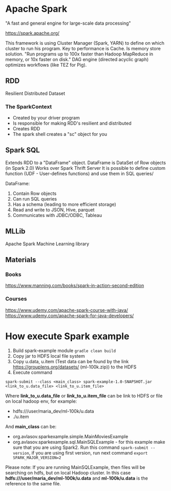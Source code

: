 # Apache Spark
"A fast and general engine for large-scale data processing"

https://spark.apache.org/

This framework is using Cluster Manager (Spark, YARN) to define on which cluster to run his program. Key to performance is Cache. Is memory store solution.
"Run programs up to 100x faster than Hadoop MapReduce in memory, or 10x faster on disk."
DAG engine (directed acyclic graph) optimizes workflows (like TEZ for Pig).

## RDD
Resilient Distributed Dataset

### The SparkContext
* Created by your driver program
* Is responsible for making RDD's resilient and distributed
* Creates RDD
* The spark shell creates a "sc" object for you

## Spark SQL
Extends RDD to a "DataFrame" object.
DataFrame is DataSet of Row objects (in Spark 2.0)
Works over Spark Thrift Server
It is possible to define custom function (UDF - User-defines functions) and use them in SQL queries/

DataFrame:
1. Contain Row objects
2. Can run SQL queries
3. Has a schema (leading to more efficient storage)
4. Read and write to JSON, Hive, parquet
5. Communicates with JDBC/ODBC, Tableau

## MLLib
Apache Spark Machine Learning library

## Materials
### Books
https://www.manning.com/books/spark-in-action-second-edition
### Courses
https://www.udemy.com/apache-spark-course-with-java/
https://www.udemy.com/apache-spark-for-java-developers/

# How execute Spark example
1. Build spark-example module ```gradle clean build```
2. Copy jar to HDFS local file system
3. Copy u.data, u.item (Test data can be found by the link https://grouplens.org/datasets/ (ml-100k.zip)) to the HDFS
4. Execute command 

```spark-submit --class <main_class> spark-example-1.0-SNAPSHOT.jar <link_to_u.data_file> <link_to_u.item_file>```

Where **link_to_u.data_file** or **link_to_u.item_file** can be link to HDFS or file on local hadoop env, for example:
* hdfs:///user/maria_dev/ml-100k/u.data 
* ./u.item

And **main_class** can be: 
* org.avlasov.sparkexample.simple.MainMoviesExample
* org.avlasov.sparkexample.sql.MainSQLExample - for this example make sure that you are using Spark2. Run this command ```spark-submit --version```, if you are using first version, run next command ```export SPARK_MAJOR_VERSION=2```

Please note: If you are running MainSQLExample, then files will be searching on hdfs, but on local Hadoop cluster. In this case **hdfs:///user/maria_dev/ml-100k/u.data** and **ml-100k/u.data** is the reference to the same file.